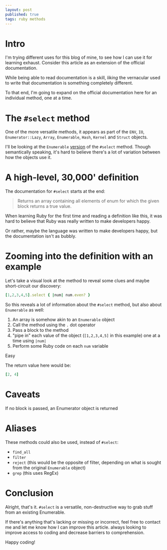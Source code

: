 ```yaml
---
layout: post
published: true
tags: ruby methods
---
```


# Intro

I'm trying different uses for this blog of mine, to see how I can use it for learning exhaust. Consider this article as an extension of the official documentation.

While being able to read documentation is a skill, _liking_ the vernacular used to write that documentation is something completely different.

To that end, I'm going to expand on the official documentation here for an individual method, one at a time.

# The `#select` method

One of the more versatile methods, it appears as part of the `ENV`, `IO`, `Enumerator::Lazy`, `Array`, `Enumerable`, `Hash`, `Kernel` and `Struct` objects.

I'll be looking at the `Enumerable` [version](https://ruby-doc.org/core-2.7.2/Enumerable.html#method-i-select) of the `#select` method. Though semantically speaking, it's hard to believe there's a lot of variation between how the objects use it.

# A high-level, 30,000' definition

The documentation for `#select` starts at the end:

> Returns an array containing all elements of enum for which the given block returns a true value.

When learning Ruby for the first time and reading a definition like this, it was hard to believe that Ruby was really written to make developers happy.

Or rather, maybe the language was written to make developers happy, but the documentation isn't as bubbly.

# Zooming into the definition with an example

Let's take a visual look at the method to reveal some clues and maybe short-circuit our discovery:

```ruby
[1,2,3,4,5].select { |num| num.even? }
```

So this reveals a lot of information about the `#select` method, but also about `Enumerable` as well:

1. An array is somehow akin to an `Enumerable` object
2. Call the method using the `.` dot operator
3. Pass a block to the method
4. "pipe in" each value of the object (`[1,2,3,4,5]` in this example) one at a time using `|num|`
5. Perform some Ruby code on each `num` variable

Easy

The return value here would be:

```ruby
[2, 4]
```

# Caveats

If no block is passed, an Enumerator object is returned

# Aliases

These methods could also be used, instead of `#select`:

-   `find_all`
-   `filter`
-   `reject` (this would be the opposite of filter, depending on what is sought from the original `Enumerable` object)
-   `grep` (this uses RegEx)

# Conclusion

Alright, that's it. `#select` is a versatile, non-destructive way to grab stuff from an existing Enumerable.

If there's anything that's lacking or missing or incorrect, feel free to contact me and let me know how I can improve this article. always looking to improve access to coding and decrease barriers to comprehension.

Happy coding!

